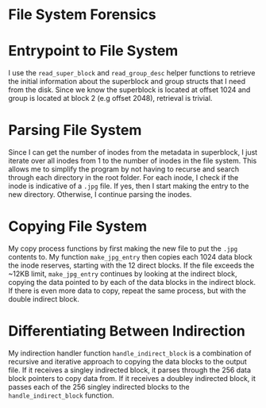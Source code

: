 # File System Forensics

# Entrypoint to File System

I use the `read_super_block` and `read_group_desc` helper functions to retrieve the initial information about the superblock and group structs that I need from the disk. Since we know the superblock is located at offset 1024 and group is located at block 2 (e.g offset 2048), retrieval is trivial.

# Parsing File System

Since I can get the number of inodes from the metadata in superblock, I just iterate over all inodes from 1 to the number of inodes in the file system. This allows me to simplify the program by not having to recurse and search through each directory in the root folder.
For each inode, I check if the inode is indicative of a `.jpg` file. If yes, then I start making the entry to the new directory. Otherwise, I continue parsing the inodes.

# Copying File System

My copy process functions by first making the new file to put the `.jpg` contents to. 
My function `make_jpg_entry` then copies each 1024 data block the inode reserves, starting with the 12 direct blocks.
If the file exceeds the ~12KB limit, `make_jpg_entry` continues by looking at the indirect block, copying the data pointed to by each of the data blocks in the indirect block.
If there is even more data to copy, repeat the same process, but with the double indirect block.

# Differentiating Between Indirection

My indirection handler function `handle_indirect_block` is a combination of recursive and iterative approach to copying the data blocks to the output file.
If it receives a singley indirected block, it parses through the 256 data block pointers to copy data from.
If it receives a doubley indirected block, it passes each of the 256 singley indirected blocks to the `handle_indirect_block` function.
 